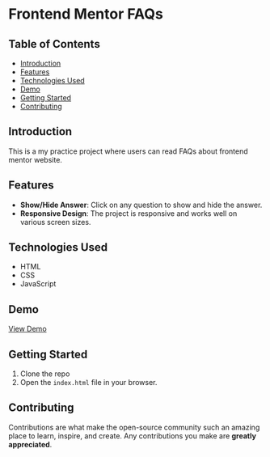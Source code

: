 # Frontend Mentor FAQs

## Table of Contents

- [Introduction](#introduction)
- [Features](#features)
- [Technologies Used](#technologies-used)
- [Demo](#demo)
- [Getting Started](#getting-started)
- [Contributing](#contributing)

## Introduction

This is a my practice project where users can read FAQs about frontend mentor website.

## Features

- **Show/Hide Answer**: Click on any question to show and hide the answer.
- **Responsive Design**: The project is responsive and works well on various screen sizes.

## Technologies Used

- HTML
- CSS
- JavaScript

## Demo

[View Demo](https://frontendmentorfaq.netlify.app/)

## Getting Started

1. Clone the repo
2. Open the `index.html` file in your browser.

## Contributing

Contributions are what make the open-source community such an amazing place to learn, inspire, and create. Any contributions you make are **greatly appreciated**.
